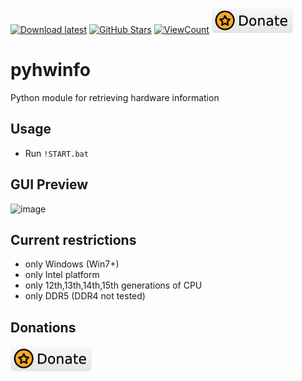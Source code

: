 [![Download latest](https://img.shields.io/badge/🡇-Download_latest-green)](https://github.com/remittor/pyhwinfo/archive/refs/heads/master.zip)
[![GitHub Stars](https://img.shields.io/github/stars/remittor/pyhwinfo?style=flat)](https://github.com/remittor/pyhwinfo/stargazers)
[![ViewCount](https://views.whatilearened.today/views/github/remittor/pyhwinfo.svg)](https://github.com/remittor/pyhwinfo/archive/refs/heads/master.zip)
[![Donations Page](https://github.com/andry81-cache/gh-content-static-cache/raw/master/common/badges/donate/donate.svg)](https://github.com/remittor/donate)

# pyhwinfo

Python module for retrieving hardware information

## Usage

* Run `!START.bat`

## GUI Preview

<img width="687" height="993" alt="image" src="https://github.com/user-attachments/assets/0358704c-1e76-416e-892d-2639a304676b" />

## Current restrictions

* only Windows (Win7+)
* only Intel platform
* only 12th,13th,14th,15th generations of CPU
* only DDR5 (DDR4 not tested)

## Donations

[![Donations Page](https://github.com/andry81-cache/gh-content-static-cache/raw/master/common/badges/donate/donate.svg)](https://github.com/remittor/donate)
